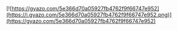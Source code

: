 [![https://gyazo.com/5e366d70a05927fb4762f9f66747e952](https://i.gyazo.com/5e366d70a05927fb4762f9f66747e952.png)](https://gyazo.com/5e366d70a05927fb4762f9f66747e952)